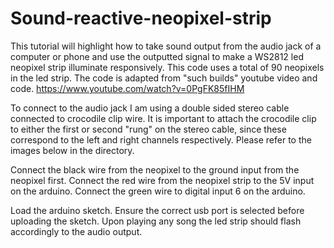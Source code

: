 # Sound-reactive-neopixel-strip
This tutorial will highlight how to take sound output from the audio jack of a computer or phone and use the outputted signal to make a WS2812 led neopixel strip illuminate responsively. This code uses a total of 90 neopixels in the led strip. The code is adapted from "such builds" youtube video and code.
https://www.youtube.com/watch?v=0PgFK85fIHM

To connect to the audio jack I am using a double sided stereo cable connected to crocodile clip wire. It is important to attach the crocodile clip to either the first or second "rung" on the stereo cable, since these correspond to the left and right channels respectively. Please refer to the images below in the directory.

Connect the black wire from the neopixel to the ground input from the neopixel first. Connect the red wire from the neopixel strip to the 5V input on the arduino. Connect the green wire to digital input 6 on the arduino.

Load the arduino sketch. Ensure the correct usb port is selected before uploading the sketch. Upon playing any song the led strip should flash accordingly to the audio output.
